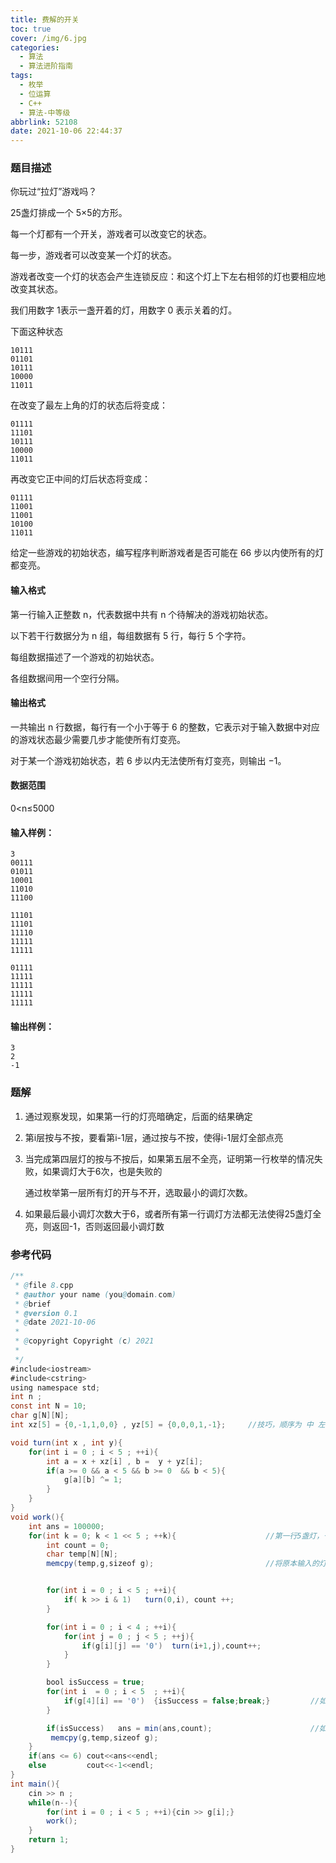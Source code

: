 ```yaml
---
title: 费解的开关
toc: true
cover: /img/6.jpg
categories:
  - 算法
  - 算法进阶指南
tags:
  - 枚举
  - 位运算
  - C++
  - 算法-中等级
abbrlink: 52108
date: 2021-10-06 22:44:37
---
```


### 题目描述

你玩过“拉灯”游戏吗？  <!-- more -->

25盏灯排成一个 5×5的方形。

每一个灯都有一个开关，游戏者可以改变它的状态。

每一步，游戏者可以改变某一个灯的状态。

游戏者改变一个灯的状态会产生连锁反应：和这个灯上下左右相邻的灯也要相应地改变其状态。

我们用数字 1表示一盏开着的灯，用数字 0 表示关着的灯。

下面这种状态

```
10111
01101
10111
10000
11011
```

在改变了最左上角的灯的状态后将变成：

```
01111
11101
10111
10000
11011
```

再改变它正中间的灯后状态将变成：

```
01111
11001
11001
10100
11011
```

给定一些游戏的初始状态，编写程序判断游戏者是否可能在 66 步以内使所有的灯都变亮。

#### 输入格式

第一行输入正整数 n，代表数据中共有 n 个待解决的游戏初始状态。

以下若干行数据分为 n 组，每组数据有 5 行，每行 5 个字符。

每组数据描述了一个游戏的初始状态。

各组数据间用一个空行分隔。

#### 输出格式

一共输出 n 行数据，每行有一个小于等于 6 的整数，它表示对于输入数据中对应的游戏状态最少需要几步才能使所有灯变亮。

对于某一个游戏初始状态，若 6 步以内无法使所有灯变亮，则输出 −1。

#### 数据范围

0<n≤5000

#### 输入样例：

```
3
00111
01011
10001
11010
11100

11101
11101
11110
11111
11111

01111
11111
11111
11111
11111
```

#### 输出样例：

```
3
2
-1
```

### 题解

1. 通过观察发现，如果第一行的灯亮暗确定，后面的结果确定

2. 第i层按与不按，要看第i-1层，通过按与不按，使得i-1层灯全部点亮

3. 当完成第四层灯的按与不按后，如果第五层不全亮，证明第一行枚举的情况失败，如果调灯大于6次，也是失败的

   通过枚举第一层所有灯的开与不开，选取最小的调灯次数。

4. 如果最后最小调灯次数大于6，或者所有第一行调灯方法都无法使得25盏灯全亮，则返回-1，否则返回最小调灯数

### 参考代码

```java
/**
 * @file 8.cpp
 * @author your name (you@domain.com)
 * @brief 
 * @version 0.1
 * @date 2021-10-06
 * 
 * @copyright Copyright (c) 2021
 * 
 */
#include<iostream>
#include<cstring>
using namespace std;
int n ;
const int N = 10;
char g[N][N];
int xz[5] = {0,-1,1,0,0} , yz[5] = {0,0,0,1,-1};     //技巧，顺序为 中 左 右 上 下

void turn(int x , int y){
    for(int i = 0 ; i < 5 ; ++i){
        int a = x + xz[i] , b =  y + yz[i];
        if(a >= 0 && a < 5 && b >= 0  && b < 5){
            g[a][b] ^= 1;
        }
    }
}
void work(){
    int ans = 100000;
    for(int k = 0; k < 1 << 5 ; ++k){                    //第一行5盏灯，一共1 << 5 = 2^5 = 32种枚举情况
        int count = 0;
        char temp[N][N];
        memcpy(temp,g,sizeof g);                         //将原本输入的灯亮情况，保存在temp，后续使用


        for(int i = 0 ; i < 5 ; ++i){
            if( k >> i & 1)   turn(0,i), count ++;
        }

        for(int i = 0 ; i < 4 ; ++i){
            for(int j = 0 ; j < 5 ; ++j){
                if(g[i][j] == '0')  turn(i+1,j),count++;
            }
        }

        bool isSuccess = true;
        for(int i  = 0 ; i < 5  ; ++i){
            if(g[4][i] == '0')  {isSuccess = false;break;}         //如果最后一行有灯没亮，则该枚举方案不正确
        }

        if(isSuccess)   ans = min(ans,count);                      //如果全部灯都亮，则保存最小的调灯次数
         memcpy(g,temp,sizeof g);
    }
    if(ans <= 6) cout<<ans<<endl;                                
    else         cout<<-1<<endl;
}
int main(){
    cin >> n ;
    while(n--){
        for(int i = 0 ; i < 5 ; ++i){cin >> g[i];}
        work();
    }   
    return 1;
}
```



